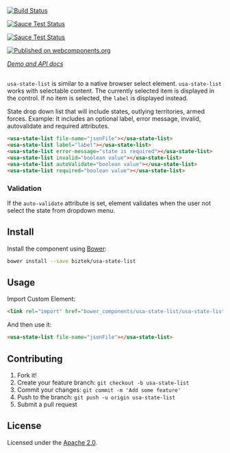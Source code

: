 [![Build Status](https://travis-ci.org/biztek/usa-state-list.svg?branch=master)](https://travis-ci.org/biztek/usa-state-list)

[![Sauce Test Status](https://saucelabs.com/buildstatus/biztek)](https://saucelabs.com/u/biztek)

[![Sauce Test Status](https://saucelabs.com/browser-matrix/biztek.svg)](https://saucelabs.com/u/biztek)

[![Published on webcomponents.org](https://img.shields.io/badge/webcomponents.org-published-blue.svg)](https://www.webcomponents.org/element/biztek/usa-state-list)

_[Demo and API docs](https://biztek.github.io/usa-state-list/components/usa-state-list)_

## <usa-state-list>

`usa-state-list` is similar to a native browser select element.
`usa-state-list` works with selectable content. The currently selected
item is displayed in the control. If no item is selected, the `label` is
displayed instead.

State drop down list that will include states, outlying territories, armed forces.
Example:
It includes an optional label, error message, invalid, autovalidate and required attributes.
```html
<usa-state-list file-name="jsonFile"></usa-state-list>
<usa-state-list label="label"></usa-state-list>
<usa-state-list error-message="state is required"></usa-state-list>
<usa-state-list invalid="boolean value"></usa-state-list>
<usa-state-list autoValidate="boolean value"></usa-state-list>
<usa-state-list required="boolean value"></usa-state-list>
```
### Validation

If the `auto-validate` attribute is set, element validates when the user not select the state from dropdown menu.

## Install

Install the component using [Bower](http://bower.io/):

```sh
bower install --save biztek/usa-state-list
```

## Usage

Import Custom Element:

```html
<link rel="import" href="bower_components/usa-state-list/usa-state-list.html">
```

And then use it:

```html
<usa-state-list file-name="jsonFile"></usa-state-list>
```

## Contributing

1. Fork it!
2. Create your feature branch: `git checkout -b usa-state-list`
3. Commit your changes: `git commit -m 'Add some feature'`
4. Push to the branch: `git push -u origin usa-state-list`
5. Submit a pull request

## License

Licensed under the [Apache 2.0](LICENSE).
